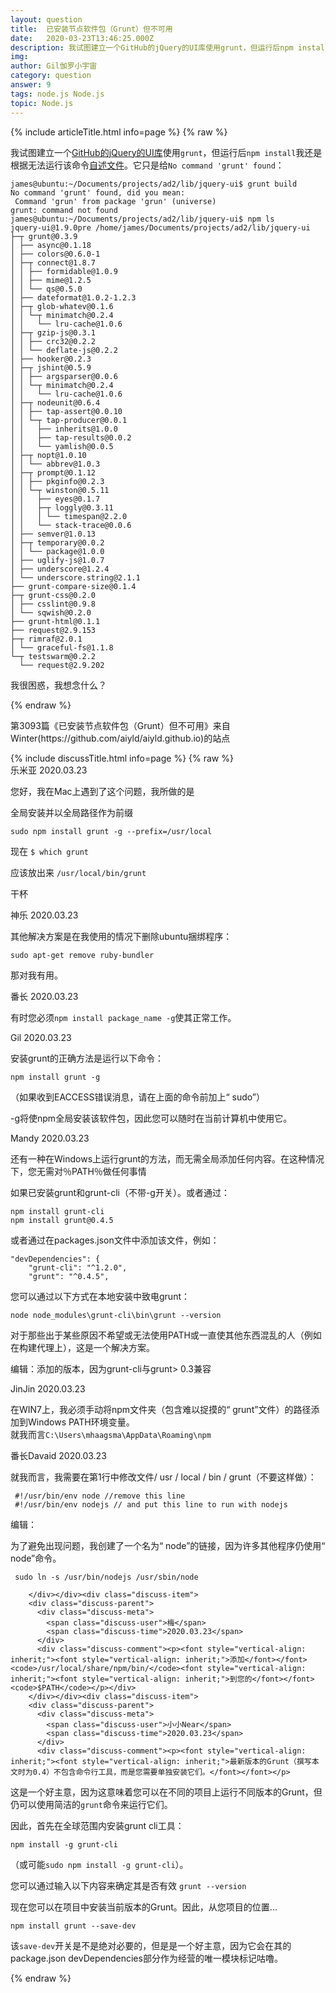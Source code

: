 ```yaml
---
layout: question
title:  已安装节点软件包（Grunt）但不可用
date:   2020-03-23T13:46:25.000Z
description: 我试图建立一个GitHub的jQuery的UI库使用grunt，但运行后npm install我还是根据无法运行该命令自述文件。它只是给No comman...
img: 
author: Gil伽罗小宇宙
category: question
answer: 9
tags: node.js Node.js
topic: Node.js
---
```

<div class="article-root">
  <div class="article">
    {% include articleTitle.html info=page %}
    {% raw %}
    <div class="article-content"><p><font style="vertical-align: inherit;"><font style="vertical-align: inherit;">我试图建立一个</font></font><a href="https://github.com/jquery/jquery-ui"><font style="vertical-align: inherit;"><font style="vertical-align: inherit;">GitHub的jQuery的UI库</font></font></a><font style="vertical-align: inherit;"><font style="vertical-align: inherit;">使用</font></font><code>grunt</code><font style="vertical-align: inherit;"><font style="vertical-align: inherit;">，但运行后</font></font><code>npm install</code><font style="vertical-align: inherit;"><font style="vertical-align: inherit;">我还是根据无法运行该命令</font></font><a href="https://github.com/jquery/jquery-ui#building-jquery-ui"><font style="vertical-align: inherit;"><font style="vertical-align: inherit;">自述文件</font></font></a><font style="vertical-align: inherit;"><font style="vertical-align: inherit;">。</font><font style="vertical-align: inherit;">它只是给</font></font><code>No command 'grunt' found</code><font style="vertical-align: inherit;"><font style="vertical-align: inherit;">：</font></font></p>

<pre><code>james@ubuntu:~/Documents/projects/ad2/lib/jquery-ui$ grunt build<font></font>
No command 'grunt' found, did you mean:<font></font>
 Command 'grun' from package 'grun' (universe)<font></font>
grunt: command not found<font></font>
james@ubuntu:~/Documents/projects/ad2/lib/jquery-ui$ npm ls<font></font>
jquery-ui@1.9.0pre /home/james/Documents/projects/ad2/lib/jquery-ui<font></font>
├─┬ grunt@0.3.9 <font></font>
│ ├── async@0.1.18 <font></font>
│ ├── colors@0.6.0-1 <font></font>
│ ├─┬ connect@1.8.7 <font></font>
│ │ ├── formidable@1.0.9 <font></font>
│ │ ├── mime@1.2.5 <font></font>
│ │ └── qs@0.5.0 <font></font>
│ ├── dateformat@1.0.2-1.2.3 <font></font>
│ ├─┬ glob-whatev@0.1.6 <font></font>
│ │ └─┬ minimatch@0.2.4 <font></font>
│ │   └── lru-cache@1.0.6 <font></font>
│ ├─┬ gzip-js@0.3.1 <font></font>
│ │ ├── crc32@0.2.2 <font></font>
│ │ └── deflate-js@0.2.2 <font></font>
│ ├── hooker@0.2.3 <font></font>
│ ├─┬ jshint@0.5.9 <font></font>
│ │ ├── argsparser@0.0.6 <font></font>
│ │ └─┬ minimatch@0.2.4 <font></font>
│ │   └── lru-cache@1.0.6 <font></font>
│ ├─┬ nodeunit@0.6.4 <font></font>
│ │ ├── tap-assert@0.0.10 <font></font>
│ │ └─┬ tap-producer@0.0.1 <font></font>
│ │   ├── inherits@1.0.0 <font></font>
│ │   ├── tap-results@0.0.2 <font></font>
│ │   └── yamlish@0.0.5 <font></font>
│ ├─┬ nopt@1.0.10 <font></font>
│ │ └── abbrev@1.0.3 <font></font>
│ ├─┬ prompt@0.1.12 <font></font>
│ │ ├── pkginfo@0.2.3 <font></font>
│ │ └─┬ winston@0.5.11 <font></font>
│ │   ├── eyes@0.1.7 <font></font>
│ │   ├─┬ loggly@0.3.11 <font></font>
│ │   │ └── timespan@2.2.0 <font></font>
│ │   └── stack-trace@0.0.6 <font></font>
│ ├── semver@1.0.13 <font></font>
│ ├─┬ temporary@0.0.2 <font></font>
│ │ └── package@1.0.0 <font></font>
│ ├── uglify-js@1.0.7 <font></font>
│ ├── underscore@1.2.4 <font></font>
│ └── underscore.string@2.1.1 <font></font>
├── grunt-compare-size@0.1.4 <font></font>
├─┬ grunt-css@0.2.0 <font></font>
│ ├── csslint@0.9.8 <font></font>
│ └── sqwish@0.2.0 <font></font>
├── grunt-html@0.1.1 <font></font>
├── request@2.9.153 <font></font>
├─┬ rimraf@2.0.1 <font></font>
│ └── graceful-fs@1.1.8 <font></font>
└─┬ testswarm@0.2.2 <font></font>
  └── request@2.9.202 <font></font>
</code></pre>

<p><font style="vertical-align: inherit;"><font style="vertical-align: inherit;">我很困惑，我想念什么？</font></font></p></div>
    {% endraw %}
  </div>
  <p class="winter_mark">第3093篇《已安装节点软件包（Grunt）但不可用》来自Winter(https://github.com/aiyld/aiyld.github.io)的站点</p>
  <div class="discuss-wrapper">
    {% include discussTitle.html info=page %}
    {% raw %}
    <div class="discuss-list">
    <div class="discuss-item">
        <div class="discuss-parent">
          <div class="discuss-meta">
            <span class="discuss-user">乐米亚</span>
            <span class="discuss-time">2020.03.23</span>
          </div>
          <div class="discuss-comment"><p><font style="vertical-align: inherit;"><font style="vertical-align: inherit;">您好，我在Mac上遇到了这个问题，我所做的是</font></font></p>

<p><font style="vertical-align: inherit;"><font style="vertical-align: inherit;">全局安装并以全局路径作为前缀</font></font></p>

<pre><code>sudo npm install grunt -g --prefix=/usr/local
</code></pre>

<p><font style="vertical-align: inherit;"><font style="vertical-align: inherit;">现在 
</font></font><code>$ which grunt</code></p>

<p><font style="vertical-align: inherit;"><font style="vertical-align: inherit;">应该放出来 
</font></font><code>/usr/local/bin/grunt</code></p>

<p><font style="vertical-align: inherit;"><font style="vertical-align: inherit;">干杯</font></font></p></div>
        </div></div><div class="discuss-item">
        <div class="discuss-parent">
          <div class="discuss-meta">
            <span class="discuss-user">神乐</span>
            <span class="discuss-time">2020.03.23</span>
          </div>
          <div class="discuss-comment"><p><font style="vertical-align: inherit;"><font style="vertical-align: inherit;">其他解决方案是在我使用的情况下删除ubuntu捆绑程序：</font></font></p>

<pre><code>sudo apt-get remove ruby-bundler 
</code></pre>

<p><font style="vertical-align: inherit;"><font style="vertical-align: inherit;">那对我有用。</font></font></p></div>
        </div></div><div class="discuss-item">
        <div class="discuss-parent">
          <div class="discuss-meta">
            <span class="discuss-user">番长</span>
            <span class="discuss-time">2020.03.23</span>
          </div>
          <div class="discuss-comment"><p><font style="vertical-align: inherit;"><font style="vertical-align: inherit;">有时您必须</font></font><code>npm install package_name -g</code><font style="vertical-align: inherit;"><font style="vertical-align: inherit;">使其正常工作。</font></font></p></div>
        </div></div><div class="discuss-item">
        <div class="discuss-parent">
          <div class="discuss-meta">
            <span class="discuss-user">Gil</span>
            <span class="discuss-time">2020.03.23</span>
          </div>
          <div class="discuss-comment"><p><font style="vertical-align: inherit;"><font style="vertical-align: inherit;">安装grunt的正确方法是运行以下命令：</font></font></p>

<pre><code>npm install grunt -g
</code></pre>

<p><font style="vertical-align: inherit;"><font style="vertical-align: inherit;">（如果收到EACCESS错误消息，请在上面的命令前加上“ sudo”）</font></font></p>

<p><font style="vertical-align: inherit;"><font style="vertical-align: inherit;">-g将使npm全局安装该软件包，因此您可以随时在当前计算机中使用它。</font></font></p></div>
        </div></div><div class="discuss-item">
        <div class="discuss-parent">
          <div class="discuss-meta">
            <span class="discuss-user">Mandy</span>
            <span class="discuss-time">2020.03.23</span>
          </div>
          <div class="discuss-comment"><p><font style="vertical-align: inherit;"><font style="vertical-align: inherit;">还有一种在Windows上运行grunt的方法，而无需全局添加任何内容。</font><font style="vertical-align: inherit;">在这种情况下，您无需对％PATH％做任何事情</font></font></p>

<p><font style="vertical-align: inherit;"><font style="vertical-align: inherit;">如果已安装grunt和grunt-cli（不带-g开关）。</font><font style="vertical-align: inherit;">或者通过：</font></font></p>

<pre><code>npm install grunt-cli<font></font>
npm install grunt@0.4.5<font></font>
</code></pre>

<p><font style="vertical-align: inherit;"><font style="vertical-align: inherit;">或者通过在packages.json文件中添加该文件，例如：</font></font></p>

<pre class="lang-js prettyprint-override"><code>"devDependencies": {<font></font>
    "grunt-cli": "^1.2.0",<font></font>
    "grunt": "^0.4.5",<font></font>
</code></pre>

<p><font style="vertical-align: inherit;"><font style="vertical-align: inherit;">您可以通过以下方式在本地安装中致电grunt：</font></font></p>

<pre class="lang-sh prettyprint-override"><code>node node_modules\grunt-cli\bin\grunt --version
</code></pre>

<p><font style="vertical-align: inherit;"><font style="vertical-align: inherit;">对于那些出于某些原因不希望或无法使用PATH或一直使其他东西混乱的人（例如在构建代理上），这是一个解决方案。</font></font></p>

<p><font style="vertical-align: inherit;"><font style="vertical-align: inherit;">编辑：添加的版本，因为grunt-cli与grunt&gt; 0.3兼容</font></font></p></div>
        </div></div><div class="discuss-item">
        <div class="discuss-parent">
          <div class="discuss-meta">
            <span class="discuss-user">JinJin</span>
            <span class="discuss-time">2020.03.23</span>
          </div>
          <div class="discuss-comment"><p><font style="vertical-align: inherit;"><font style="vertical-align: inherit;">在WIN7上，我必须手动将npm文件夹（包含难以捉摸的“ grunt”文件）的路径添加到Windows PATH环境变量。</font></font><br><font style="vertical-align: inherit;"><font style="vertical-align: inherit;">
就我而言</font></font><code>C:\Users\mhaagsma\AppData\Roaming\npm</code></p></div>
        </div></div><div class="discuss-item">
        <div class="discuss-parent">
          <div class="discuss-meta">
            <span class="discuss-user">番长Davaid</span>
            <span class="discuss-time">2020.03.23</span>
          </div>
          <div class="discuss-comment"><p><font style="vertical-align: inherit;"><font style="vertical-align: inherit;">就我而言，我需要在第1行中修改文件/ usr / local / bin / grunt（不要这样做）：</font></font></p>

<pre><code> #!/usr/bin/env node //remove this line<font></font>
 #!/usr/bin/env nodejs // and put this line to run with nodejs<font></font>
</code></pre>

<p><font style="vertical-align: inherit;"><font style="vertical-align: inherit;">编辑：</font></font></p>

<p><font style="vertical-align: inherit;"><font style="vertical-align: inherit;">为了避免出现问题，我创建了一个名为“ node”的链接，因为许多其他程序仍使用“ node”命令。</font></font></p>

<pre><code> sudo ln -s /usr/bin/nodejs /usr/sbin/node
</code></pre></div>
        </div></div><div class="discuss-item">
        <div class="discuss-parent">
          <div class="discuss-meta">
            <span class="discuss-user">梅</span>
            <span class="discuss-time">2020.03.23</span>
          </div>
          <div class="discuss-comment"><p><font style="vertical-align: inherit;"><font style="vertical-align: inherit;">添加</font></font><code>/usr/local/share/npm/bin/</code><font style="vertical-align: inherit;"><font style="vertical-align: inherit;">到您的</font></font><code>$PATH</code></p></div>
        </div></div><div class="discuss-item">
        <div class="discuss-parent">
          <div class="discuss-meta">
            <span class="discuss-user">小小Near</span>
            <span class="discuss-time">2020.03.23</span>
          </div>
          <div class="discuss-comment"><p><font style="vertical-align: inherit;"><font style="vertical-align: inherit;">最新版本的Grunt（撰写本文时为0.4）不包含命令行工具，而是您需要单独安装它们。</font></font></p>

<p><font style="vertical-align: inherit;"><font style="vertical-align: inherit;">这是一个好主意，因为这意味着您可以在不同的项目上运行不同版本的Grunt，但仍可以使用简洁的</font></font><code>grunt</code><font style="vertical-align: inherit;"><font style="vertical-align: inherit;">命令来运行它们。</font></font></p>

<p><font style="vertical-align: inherit;"><font style="vertical-align: inherit;">因此，首先在全球范围内安装grunt cli工具：</font></font></p>

<pre><code>npm install -g grunt-cli
</code></pre>

<p><font style="vertical-align: inherit;"><font style="vertical-align: inherit;">（或可能</font></font><code>sudo npm install -g grunt-cli</code><font style="vertical-align: inherit;"><font style="vertical-align: inherit;">）。</font></font></p>

<p><font style="vertical-align: inherit;"><font style="vertical-align: inherit;">您可以通过输入以下内容来确定其是否有效 </font></font><code>grunt --version</code></p>

<p><font style="vertical-align: inherit;"><font style="vertical-align: inherit;">现在您可以在项目中安装当前版本的Grunt。</font><font style="vertical-align: inherit;">因此，从您项目的位置...</font></font></p>

<pre><code>npm install grunt --save-dev
</code></pre>

<p><font style="vertical-align: inherit;"><font style="vertical-align: inherit;">该</font></font><code>save-dev</code><font style="vertical-align: inherit;"><font style="vertical-align: inherit;">开关是不是绝对必要的，但是是一个好主意，因为它会在其的package.json devDependencies部分作为经营的唯一模块标记咕噜。</font></font></p></div>
        </div></div>
    </div>
    {% endraw %}
  </div>
<div>
